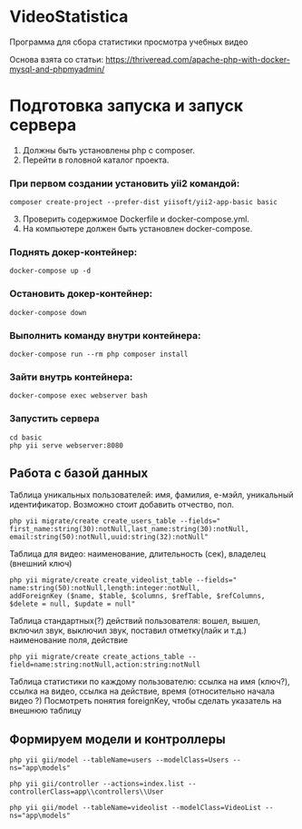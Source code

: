 # VideoStatistica
Программа для сбора статистики просмотра учебных видео

Основа взята со статьи:
https://thriveread.com/apache-php-with-docker-mysql-and-phpmyadmin/

# Подготовка запуска и запуск сервера

1. Должны быть установлены php с composer. 
2. Перейти в головной каталог проекта.
### При первом создании установить yii2 командой:
    composer create-project --prefer-dist yiisoft/yii2-app-basic basic
3. Проверить содержимое Dockerfile и docker-compose.yml.
4. На компьютере должен быть установлен docker-compose.

### Поднять докер-контейнер:
    docker-compose up -d
### Остановить докер-контейнер:
    docker-compose down
### Выполнить команду внутри контейнера:
    docker-compose run --rm php composer install
### Зайти внутрь контейнера:
    docker-compose exec webserver bash
### Запустить сервера
    cd basic
    php yii serve webserver:8080

## Работа с базой данных
Таблица уникальных пользователей: имя, фамилия, е-мэйл, уникальный 
идентификатор. Возможно стоит добавить отчество, пол.

    php yii migrate/create create_users_table --fields="
    first_name:string(30):notNull,last_name:string(30):notNull,
    email:string(50):notNull,uuid:string(32):notNull"

Таблица для видео: наименование, длительность (сек), владелец (внешний ключ)

    php yii migrate/create create_videolist_table --fields="
    name:string(50):notNull,length:integer:notNull,
    addForeignKey ($name, $table, $columns, $refTable, $refColumns, $delete = null, $update = null"

Таблица стандартных(?) действий пользователя: вошел, вышел, включил звук, выключил звук, поставил отметку(лайк и т.д.)
наименование поля, действие

    php yii migrate/create create_actions_table --field=name:string:notNull,action:string:notNull

Таблица статистики по каждому пользователю: ссылка на имя (ключ?), ссылка на видео, ссылка на действие, время
(относительно начала видео ?)
Посмотреть понятия foreignKey, чтобы сделать указатель на внешнюю таблицу

## Формируем модели и контроллеры

    php yii gii/model --tableName=users --modelClass=Users --ns="app\models"
    
    php yii gii/controller --actions=index.list --controllerClass=app\\controllers\\User

    php yii gii/model --tableName=videolist --modelClass=VideoList --ns="app\models"
